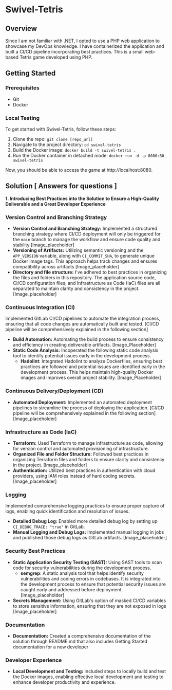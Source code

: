# Swivel-Tetris

## Overview
Since I am not familiar with .NET, I opted to use a PHP web application to showcase my DevOps knowledge. I have containerized the application and built a CI/CD pipeline incorporating best practices.
This is a small web-based Tetris game developed using PHP.

## Getting Started

### Prerequisites
- Git
- Docker

### Local Testing 
To get started with Swivel-Tetris, follow these steps:

1. Clone the repo:
   `git clone [repo_url]`
2. Navigate to the project directory:
    `cd swivel-tetris`
3. Build the Docker image:
    `docker build -t swivel-tetris .`
4. Run the Docker container in detached mode:
    `docker run -d -p 8080:80 swivel-tetris`
    
Now, you should be able to access the game at http://localhost:8080.

## Solution [ Answers for questions ]

**1. Introducing Best Practices into the Solution to Ensure a High-Quality Deliverable and a Great Developer Experience** 

### Version Control and Branching Strategy
- **Version Control and Branching Strategy:** Implemented a structured branching strategy where CI/CD deployment will only be triggered for the `main` branch to manage the workflow and ensure code quality and stability [Image_placeholder]
- **Versioning of Artifacts:** Utilizing semantic versioning and the `APP_VERSION` variable, along with `CI_COMMIT_SHA`, to generate unique Docker image tags. This approach helps track changes and ensures compatibility across artifacts [Image_placeholder]
- **Directory and file structure:** I've adhered to best practices in organizing the files and folders in this repository. The application source code, CI/CD configuration files, and Infrastructure as Code (IaC) files are all separated to maintain clarity and consistency in the project.
[Image_placeholder]

### Continuous Integration (CI)
Implemented GitLab CI/CD pipelines to automate the integration process, ensuring that all code changes are automatically built and tested. [CI/CD pipeline will be comprehensively explained in the following section] 
- **Build Automation:** Automating the build process to ensure consistency and efficiency in creating deliverable artifacts. [Image_Placeholder]
- **Static Code Analysis:** Incoperated the following static code analysis tool to identify potential issues early in the development process.
   - **Hadolint**: Integrated Hadolint to analyze Dockerfiles, ensuring best practices are followed and potential issues are identified early in the development process. This helps maintain high-quality Docker images and improves overall project stability.
   [Image_Placeholder]

### Continuous Delivery/Deployment (CD)
- **Automated Deployment:** Implemented an automated deployment pipelines to streamline the process of deploying the application. [CI/CD pipeline will be comprehensively explained in the following section] 
[Image_placeholder]

### Infrastructure as Code (IaC)
- **Terraform:** Used Terraform to manage infrastructure as code, allowing for version control and automated provisioning of infrastructure.
- **Organized File and Folder Structure:** Followed best practices in organizing Terraform files and folders to ensure clarity and consistency in the project.
[Image_placeholder]
- **Authentication:** Utilized best practices in authentication with cloud providers, using IAM roles instead of hard coding secrets.
[Image_placeholder]


### Logging
Implemented comprehensive logging practices to ensure proper capture of logs, enabling quick identification and resolution of issues.
- **Detailed Debug Log:** 
Enabled more detailed debug log by setting up `CI_DEBUG_TRACE: "true"` in GitLab.
- **Manual Logging and Debug Logs:** 
Implemented manual logging in jobs and published those debug logs as GitLab artifacts.
[Image_placeholder]

### Security Best Practices
- **Static Application Security Testing (SAST):** Using SAST tools to scan code for security vulnerabilities during the development process.
    - **semgrep**: A static analysis tool that helps identify security vulnerabilities and coding errors in codebases. It is integrated into the development process to ensure that potential security issues are caught early and addressed before deployment.
[Image_placeholder]
- **Secrets Management:** Using GitLab's option of masked CI/CD variables to store sensitive information, ensuring that they are not exposed in logs
[Image_placeholder]

### Documentation
- **Documentation:** Created a comprehensive documentation of the solution through README.md that also includes Getting Started documentation for a new developer

### Developer Experience
- **Local Development and Testing:** Included steps to locally build and test the Docker images, enabling effective local development and testing to enhance developer productivity and experience. 



